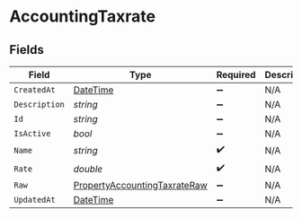 # AccountingTaxrate


## Fields

| Field                                                                                   | Type                                                                                    | Required                                                                                | Description                                                                             |
| --------------------------------------------------------------------------------------- | --------------------------------------------------------------------------------------- | --------------------------------------------------------------------------------------- | --------------------------------------------------------------------------------------- |
| `CreatedAt`                                                                             | [DateTime](https://learn.microsoft.com/en-us/dotnet/api/system.datetime?view=net-5.0)   | :heavy_minus_sign:                                                                      | N/A                                                                                     |
| `Description`                                                                           | *string*                                                                                | :heavy_minus_sign:                                                                      | N/A                                                                                     |
| `Id`                                                                                    | *string*                                                                                | :heavy_minus_sign:                                                                      | N/A                                                                                     |
| `IsActive`                                                                              | *bool*                                                                                  | :heavy_minus_sign:                                                                      | N/A                                                                                     |
| `Name`                                                                                  | *string*                                                                                | :heavy_check_mark:                                                                      | N/A                                                                                     |
| `Rate`                                                                                  | *double*                                                                                | :heavy_check_mark:                                                                      | N/A                                                                                     |
| `Raw`                                                                                   | [PropertyAccountingTaxrateRaw](../../Models/Components/PropertyAccountingTaxrateRaw.md) | :heavy_minus_sign:                                                                      | N/A                                                                                     |
| `UpdatedAt`                                                                             | [DateTime](https://learn.microsoft.com/en-us/dotnet/api/system.datetime?view=net-5.0)   | :heavy_minus_sign:                                                                      | N/A                                                                                     |